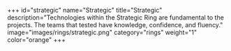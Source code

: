 +++
id="strategic"
name="Strategic"
title="Strategic"
description="Technologies within the Strategic Ring are fundamental to the projects. The teams that tested have knowledge, confidence, and fluency."
image="images/rings/strategic.png"
category="rings"
weight="1"
color="orange"
+++
